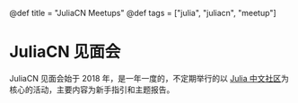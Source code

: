 @def title = "JuliaCN Meetups"
@def tags = ["julia", "juliacn", "meetup"]

# JuliaCN 见面会

JuliaCN 见面会始于 2018 年，是一年一度的，不定期举行的以 [Julia 中文社区](https://cn.julialang.org/)为核心的活动，主要内容为新手指引和主题报告。